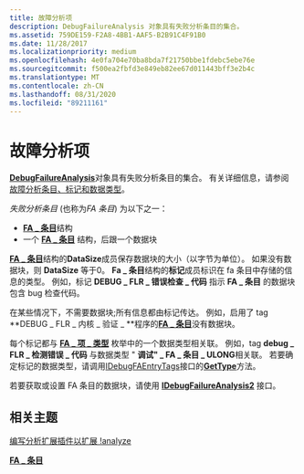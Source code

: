 ```yaml
---
title: 故障分析项
description: DebugFailureAnalysis 对象具有失败分析条目的集合。
ms.assetid: 759DE159-F2A8-4BB1-AAF5-B2B91C4F91B0
ms.date: 11/28/2017
ms.localizationpriority: medium
ms.openlocfilehash: 4e0fa704e70ba8bda7f21750bbe1fdebc5ebe76e
ms.sourcegitcommit: f500ea2fbfd3e849eb82ee67d011443bff3e2b4c
ms.translationtype: MT
ms.contentlocale: zh-CN
ms.lasthandoff: 08/31/2020
ms.locfileid: "89211161"
---
```

# <a name="failure-analysis-entries"></a>故障分析项


[**DebugFailureAnalysis**](/windows-hardware/drivers/ddi/extsfns/nn-extsfns-idebugfailureanalysis2)对象具有失败分析条目的集合。 有关详细信息，请参阅 [故障分析条目、标记和数据类型](writing-an-analysis-extension-to-extend--analyze.md#failure-analysis-entries-tags-and-data-types)。

*失败分析条目* (也称为*FA 条目*) 为以下之一：

-   [**FA \_ 条目**](/windows-hardware/drivers/ddi/extsfns/ns-extsfns-_fa_entry)结构
-   一个 [**FA \_ 条目**](/windows-hardware/drivers/ddi/extsfns/ns-extsfns-_fa_entry) 结构，后跟一个数据块

[**FA \_ 条目**](/windows-hardware/drivers/ddi/extsfns/ns-extsfns-_fa_entry)结构的**DataSize**成员保存数据块的大小（以字节为单位）。 如果没有数据块，则 **DataSize** 等于0。 **Fa \_ 条目**结构的**标记**成员标识在 fa 条目中存储的信息的类型。 例如，标记 **DEBUG \_ FLR \_ 错误检查 \_ 代码** 指示 **FA \_ 条目** 的数据块包含 bug 检查代码。

在某些情况下，不需要数据块;所有信息都由标记传达。 例如，启用了 tag **DEBUG \_ FLR \_ 内核 \_ 验证 \_ **程序的[**FA \_ 条目**](/windows-hardware/drivers/ddi/extsfns/ns-extsfns-_fa_entry)没有数据块。

每个标记都与 [**FA \_ 项 \_ 类型**](/windows-hardware/drivers/ddi/extsfns/ne-extsfns-_fa_entry_type) 枚举中的一个数据类型相关联。 例如，tag **debug \_ FLR \_ 检测错误 \_ 代码** 与数据类型 " **调试" \_ FA \_ 条目 \_ ULONG**相关联。 若要确定标记的数据类型，请调用[IDebugFAEntryTags](/windows-hardware/drivers/ddi/extsfns/nn-extsfns-idebugfaentrytags)接口的[**GetType**](/windows-hardware/drivers/ddi/extsfns/nf-extsfns-idebugfaentrytags-gettype)方法。

若要获取或设置 FA 条目的数据块，请使用 [**IDebugFailureAnalysis2**](/windows-hardware/drivers/ddi/extsfns/nn-extsfns-idebugfailureanalysis2) 接口。

## <a name="span-idrelated_topicsspanrelated-topics"></a><span id="related_topics"></span>相关主题


[编写分析扩展插件以扩展 !analyze](writing-an-analysis-extension-to-extend--analyze.md)

[**FA \_ 条目**](/windows-hardware/drivers/ddi/extsfns/ns-extsfns-_fa_entry)

 


